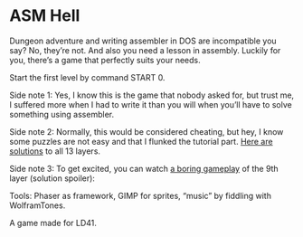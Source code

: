 # ASM Hell

Dungeon adventure and writing assembler in DOS are incompatible you say? No, they’re not. And also you need a lesson in assembly. Luckily for you, there’s a game that perfectly suits your needs.

Start the first level by command START 0.

Side note 1: Yes, I know this is the game that nobody asked for, but trust me, I suffered more when I had to write it than you will when you’ll have to solve something using assembler.

Side note 2: Normally, this would be considered cheating, but hey, I know some puzzles are not easy and that I flunked the tutorial part. [Here are solutions](http://vilix.xyz/?p=asmhell) to all 13 layers.

Side note 3: To get excited, you can watch [a boring gameplay](https://www.youtube.com/watch?v=Kb7lvA1Z4v0) of the 9th layer (solution spoiler): 

Tools: Phaser as framework, GIMP for sprites, “music” by fiddling with WolframTones.

A game made for LD41.


